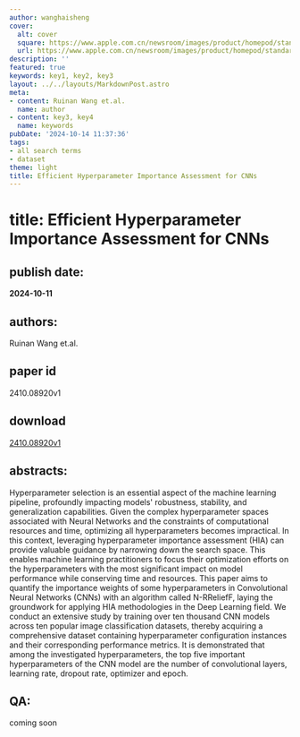 ```yaml
---
author: wanghaisheng
cover:
  alt: cover
  square: https://www.apple.com.cn/newsroom/images/product/homepod/standard/Apple-HomePod-hero-230118_big.jpg.large_2x.jpg
  url: https://www.apple.com.cn/newsroom/images/product/homepod/standard/Apple-HomePod-hero-230118_big.jpg.large_2x.jpg
description: ''
featured: true
keywords: key1, key2, key3
layout: ../../layouts/MarkdownPost.astro
meta:
- content: Ruinan Wang et.al.
  name: author
- content: key3, key4
  name: keywords
pubDate: '2024-10-14 11:37:36'
tags:
- all search terms
- dataset
theme: light
title: Efficient Hyperparameter Importance Assessment for CNNs
---
```


# title: Efficient Hyperparameter Importance Assessment for CNNs 
## publish date: 
**2024-10-11** 
## authors: 
  Ruinan Wang et.al. 
## paper id
2410.08920v1
## download
[2410.08920v1](http://arxiv.org/abs/2410.08920v1)
## abstracts:
Hyperparameter selection is an essential aspect of the machine learning pipeline, profoundly impacting models' robustness, stability, and generalization capabilities. Given the complex hyperparameter spaces associated with Neural Networks and the constraints of computational resources and time, optimizing all hyperparameters becomes impractical. In this context, leveraging hyperparameter importance assessment (HIA) can provide valuable guidance by narrowing down the search space. This enables machine learning practitioners to focus their optimization efforts on the hyperparameters with the most significant impact on model performance while conserving time and resources. This paper aims to quantify the importance weights of some hyperparameters in Convolutional Neural Networks (CNNs) with an algorithm called N-RReliefF, laying the groundwork for applying HIA methodologies in the Deep Learning field. We conduct an extensive study by training over ten thousand CNN models across ten popular image classification datasets, thereby acquiring a comprehensive dataset containing hyperparameter configuration instances and their corresponding performance metrics. It is demonstrated that among the investigated hyperparameters, the top five important hyperparameters of the CNN model are the number of convolutional layers, learning rate, dropout rate, optimizer and epoch.
## QA:
coming soon
